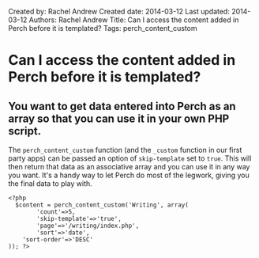 Created by: Rachel Andrew
Created date: 2014-03-12
Last updated: 2014-03-12
Authors: Rachel Andrew
Title: Can I access the content added in Perch before it is templated?
Tags: perch_content_custom

# Can I access the content added in Perch before it is templated?

## You want to get data entered into Perch as an array so that you can use it in your own PHP script.

The `perch_content_custom` function (and the `_custom` function in our first party apps) can be passed an option of `skip-template` set to `true`. This will then return that data as an associative array and you can use it in any way you want. It's a handy way to let Perch do most of the legwork, giving you the final data to play with.

    <?php 
      $content = perch_content_custom('Writing', array(
		    'count'=>5,
		    'skip-template'=>'true',
		    'page'=>'/writing/index.php',
		    'sort'=>'date',
        'sort-order'=>'DESC'
    )); ?>

